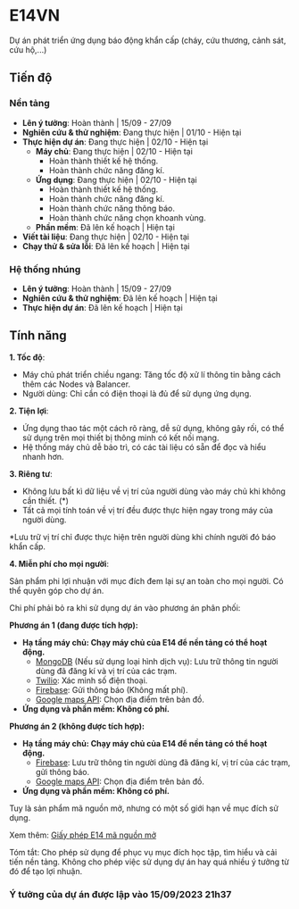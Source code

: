 # E14VN
Dự án phát triển ứng dụng báo động khẩn cấp (cháy, cứu thương, cảnh sát, cứu hộ,...)

## Tiến độ
### Nền tảng
- **Lên ý tưởng**: Hoàn thành | 15/09 - 27/09
- **Nghiên cứu & thử nghiệm**: Đang thực hiện | 01/10 - Hiện tại
- **Thực hiện dự án**: Đang thực hiện | 02/10 - Hiện tại
    - **Máy chủ**: Đang thực hiện | 02/10 - Hiện tại
        - Hoàn thành thiết kế hệ thống.
        - Hoàn thành chức năng đăng kí.
    - **Ứng dụng**: Đang thực hiện | 02/10 - Hiện tại
        - Hoàn thành thiết kế hệ thống.
        - Hoàn thành chức năng đăng kí.
        - Hoàn thành chức năng thông báo.
        - Hoàn thành chức năng chọn khoanh vùng.
    - **Phần mềm**: Đã lên kế hoạch | Hiện tại
- **Viết tài liệu**: Đang thực hiện | 02/10 - Hiện tại
- **Chạy thử & sửa lỗi**: Đã lên kế hoạch | Hiện tại

### Hệ thống nhúng
- **Lên ý tưởng**: Hoàn thành | 15/09 - 27/09
- **Nghiên cứu & thử nghiệm**: Đã lên kế hoạch | Hiện tại
- **Thực hiện dự án**: Đã lên kế hoạch | Hiện tại

## Tính năng
**1. Tốc độ**:

- Máy chủ phát triển chiều ngang: Tăng tốc độ xử lí thông tin bằng cách thêm các Nodes và Balancer.
- Người dùng: Chỉ cần có điện thoại là đủ để sử dụng ứng dụng.

**2. Tiện lợi**:

- Ứng dụng thao tác một cách rõ ràng, dễ sử dụng, không gây rối, có thể sử dụng trên mọi thiết bị thông minh có kết nối mạng.
- Hệ thống máy chủ dễ bảo trì, có các tài liệu có sẵn để đọc và hiểu nhanh hơn.

**3. Riêng tư**:

- Không lưu bất kì dữ liệu về vị trí của người dùng vào máy chủ khi không cần thiết. (*)
- Tất cả mọi tính toán về vị trí đều được thực hiện ngay trong máy của người dùng.

*Lưu trữ vị trí chỉ được thực hiện trên người dùng khi chính người đó báo khẩn cấp.

**4. Miễn phí cho mọi người**:

Sản phẩm phi lợi nhuận với mục đích đem lại sự an toàn cho mọi người. Có thể quyên góp cho dự án.

Chi phí phải bỏ ra khi sử dụng dự án vào phương án phân phối:

**Phương án 1 (đang được tích hợp):**
- **Hạ tầng máy chủ: Chạy máy chủ của E14 để nền tảng có thể hoạt động.**
    - [MongoDB](https://www.mongodb.com) (Nếu sử dụng loại hình dịch vụ): Lưu trữ thông tin người dùng đã đăng kí và vị trí của các trạm.
    - [Twilio](https://www.twilio.com/): Xác minh số điện thoại.
    - [Firebase](https://firebase.google.com/): Gửi thông báo (Không mất phí).
    - [Google maps API](https://mapsplatform.google.com): Chọn địa điểm trên bản đồ.
- **Ứng dụng và phần mềm: Không có phí.**

**Phương án 2 (không được tích hợp):**
- **Hạ tầng máy chủ: Chạy máy chủ của E14 để nền tảng có thể hoạt động.**
    - [Firebase](https://firebase.google.com/): Lưu trữ thông tin người dùng đã đăng kí, vị trí của các trạm, gửi thông báo.
    - [Google maps API](https://mapsplatform.google.com/): Chọn địa điểm trên bản đồ.
- **Ứng dụng và phần mềm: Không có phí.**

Tuy là sản phẩm mã nguồn mở, nhưng có một số giới hạn về mục đích sử dụng.

Xem thêm: [Giấy phép E14 mã nguồn mở](https://github.com/E14VN/.github/blob/main/LICENSE.md)

Tóm tắt: Cho phép sử dụng để phục vụ mục đích học tập, tìm hiểu và cải tiến nền tảng. Không cho phép việc sử dụng dự án hay quá nhiều ý tưởng từ đó để tạo lợi nhuận.

### Ý tưởng của dự án được lập vào 15/09/2023 21h37
